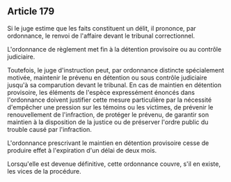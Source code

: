 Article 179
----
Si le juge estime que les faits constituent un délit, il prononce, par
ordonnance, le renvoi de l'affaire devant le tribunal correctionnel.

L'ordonnance de règlement met fin à la détention provisoire ou au contrôle
judiciaire.

Toutefois, le juge d'instruction peut, par ordonnance distincte spécialement
motivée, maintenir le prévenu en détention ou sous contrôle judiciaire jusqu'à
sa comparution devant le tribunal. En cas de maintien en détention provisoire,
les éléments de l'espèce expressément énoncés dans l'ordonnance doivent
justifier cette mesure particulière par la nécessité d'empêcher une pression sur
les témoins ou les victimes, de prévenir le renouvellement de l'infraction, de
protéger le prévenu, de garantir son maintien à la disposition de la justice ou
de préserver l'ordre public du trouble causé par l'infraction.

L'ordonnance prescrivant le maintien en détention provisoire cesse de produire
effet à l'expiration d'un délai de deux mois.

Lorsqu'elle est devenue définitive, cette ordonnance couvre, s'il en existe, les
vices de la procédure.
